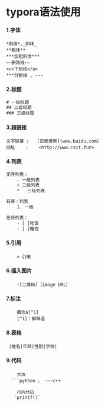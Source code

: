 # typora语法使用

#### 1.字体

```shell
*斜体*,_斜体_
**粗体**
***加粗斜体***
~~删除线~~
<u>下划线</u>
***分割线 , ---
```

#### 2.标题 

```tex
# 一级标题
## 二级标题
### 三级标题
```

#### 3.超链接

~~~shell
文字链接 :   [百度搜索](www.baidu.com)
网址    :    <http://www.csit.fun>
~~~

#### 4.列表

```sh
无序列表：
	- 一级列表
	+ 二级列表
	*	三级列表

有序：列表
	1. 一级

任务列表：
	- [ ]吃饭
	- [ ]睡觉
```

#### 5.引用

```shell
	> 引用
```



#### 6.插入图片

~~~shell
	![二维码]（image URL）
~~~



#### 7.标注

```shell
	概念A[^1]
	[^1]：解释语

```

#### 8.表格

~~~shell
 |姓名|年龄|性别|学校|
~~~



#### 9.代码

~~~shell
	大块
  ```python ， ~~~c++
  
	行内代码
   `printf()`
~~~



